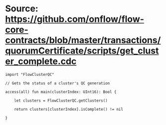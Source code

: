 # Source: https://github.com/onflow/flow-core-contracts/blob/master/transactions/quorumCertificate/scripts/get_cluster_complete.cdc

```
import "FlowClusterQC"

// Gets the status of a cluster's QC generation

access(all) fun main(clusterIndex: UInt16): Bool {

    let clusters = FlowClusterQC.getClusters()

    return clusters[clusterIndex].isComplete() != nil

}
```
